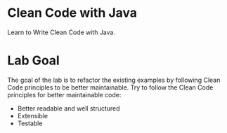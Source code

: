 # Clean Code with Java
Learn to Write Clean Code with Java.


Lab Goal
=============

The goal of the lab is to refactor the existing examples by following Clean Code principles to be better maintainable. Try to follow the Clean Code principles for better maintainable code:

- Better readable and well structured
- Extensible 
- Testable
